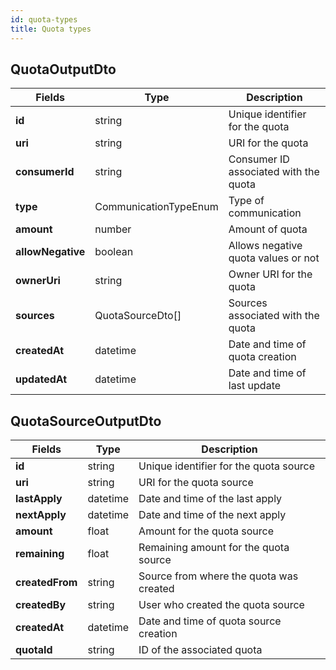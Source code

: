 ```yaml
---
id: quota-types
title: Quota types
---
```


## QuotaOutputDto

| Fields            | Type                  | Description                           |
| ----------------- | --------------------- | ------------------------------------- |
| **id**            | string                | Unique identifier for the quota       |
| **uri**           | string                | URI for the quota                     |
| **consumerId**    | string                | Consumer ID associated with the quota |
| **type**          | CommunicationTypeEnum | Type of communication                 |
| **amount**        | number                | Amount of quota                       |
| **allowNegative** | boolean               | Allows negative quota values or not   |
| **ownerUri**      | string                | Owner URI for the quota               |
| **sources**       | QuotaSourceDto[]      | Sources associated with the quota     |
| **createdAt**     | datetime              | Date and time of quota creation       |
| **updatedAt**     | datetime              | Date and time of last update          |

## QuotaSourceOutputDto

| Fields          | Type     | Description                             |
| --------------- | -------- | --------------------------------------- |
| **id**          | string   | Unique identifier for the quota source  |
| **uri**         | string   | URI for the quota source                |
| **lastApply**   | datetime | Date and time of the last apply         |
| **nextApply**   | datetime | Date and time of the next apply         |
| **amount**      | float    | Amount for the quota source             |
| **remaining**   | float    | Remaining amount for the quota source   |
| **createdFrom** | string   | Source from where the quota was created |
| **createdBy**   | string   | User who created the quota source       |
| **createdAt**   | datetime | Date and time of quota source creation  |
| **quotaId**     | string   | ID of the associated quota              |
